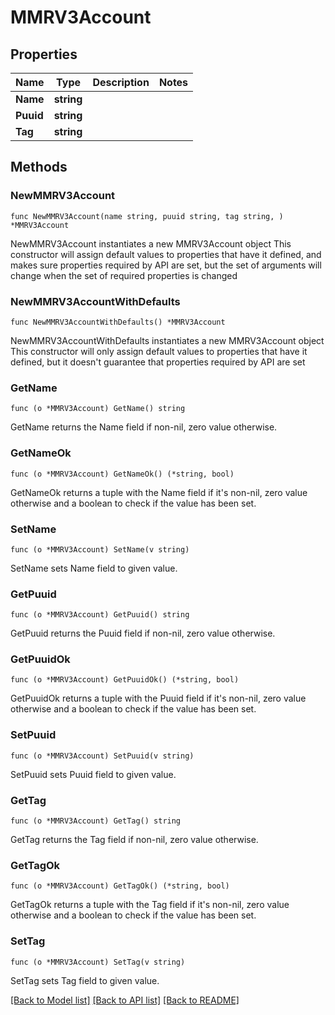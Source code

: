 # MMRV3Account

## Properties

Name | Type | Description | Notes
------------ | ------------- | ------------- | -------------
**Name** | **string** |  | 
**Puuid** | **string** |  | 
**Tag** | **string** |  | 

## Methods

### NewMMRV3Account

`func NewMMRV3Account(name string, puuid string, tag string, ) *MMRV3Account`

NewMMRV3Account instantiates a new MMRV3Account object
This constructor will assign default values to properties that have it defined,
and makes sure properties required by API are set, but the set of arguments
will change when the set of required properties is changed

### NewMMRV3AccountWithDefaults

`func NewMMRV3AccountWithDefaults() *MMRV3Account`

NewMMRV3AccountWithDefaults instantiates a new MMRV3Account object
This constructor will only assign default values to properties that have it defined,
but it doesn't guarantee that properties required by API are set

### GetName

`func (o *MMRV3Account) GetName() string`

GetName returns the Name field if non-nil, zero value otherwise.

### GetNameOk

`func (o *MMRV3Account) GetNameOk() (*string, bool)`

GetNameOk returns a tuple with the Name field if it's non-nil, zero value otherwise
and a boolean to check if the value has been set.

### SetName

`func (o *MMRV3Account) SetName(v string)`

SetName sets Name field to given value.


### GetPuuid

`func (o *MMRV3Account) GetPuuid() string`

GetPuuid returns the Puuid field if non-nil, zero value otherwise.

### GetPuuidOk

`func (o *MMRV3Account) GetPuuidOk() (*string, bool)`

GetPuuidOk returns a tuple with the Puuid field if it's non-nil, zero value otherwise
and a boolean to check if the value has been set.

### SetPuuid

`func (o *MMRV3Account) SetPuuid(v string)`

SetPuuid sets Puuid field to given value.


### GetTag

`func (o *MMRV3Account) GetTag() string`

GetTag returns the Tag field if non-nil, zero value otherwise.

### GetTagOk

`func (o *MMRV3Account) GetTagOk() (*string, bool)`

GetTagOk returns a tuple with the Tag field if it's non-nil, zero value otherwise
and a boolean to check if the value has been set.

### SetTag

`func (o *MMRV3Account) SetTag(v string)`

SetTag sets Tag field to given value.



[[Back to Model list]](../README.md#documentation-for-models) [[Back to API list]](../README.md#documentation-for-api-endpoints) [[Back to README]](../README.md)


